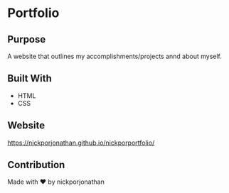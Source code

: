# Portfolio

## Purpose
A website that outlines my accomplishments/projects annd about myself. 
## Built With
* HTML
* CSS
## Website
https://nickporjonathan.github.io/nickporportfolio/
## Contribution
Made with :heart: by nickporjonathan
